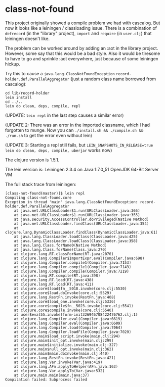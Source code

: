 class-not-found
===============

This project originally showed a compile problem we had with cascalog. But now it looks like a leiningen / classloading issue. There is a combination of `defrecord` (in the "library" project), `import` and `require` (in `user.clj`) that leiningen doesn't like.

The problem can be worked around by adding an :aot in the library project. However, some say that this would be a bad style. Also it would be tiresome to have to go and sprinkle :aot everywhere, just because of some leiningen hickup.

Try this to cause a `java.lang.ClassNotFoundException` `record-holder.def.ParallelAggregator` (just a random class name borrowed from cascalog):


````
cd lib/record-holder
lein install
cd ../..
lein do clean, deps, compile, repl
````

(UPDATE: `lein repl` in the last step causes a similar error)

(UPDATE 2: There was an error in the imported classname, which I had forgotten to munge. Now you can `./install.sh && ./compile.sh && ./run.sh` to get the error even without lein)

(UPDATE 3: Starting a repl still fails, but `LEIN_SNAPSHOTS_IN_RELEASE=true lein do clean, deps, compile, uberjar` works now)

The clojure version is 1.5.1.

The lein version is: Leiningen 2.3.4 on Java 1.7.0_51 OpenJDK 64-Bit Server VM

The full stack trace from leiningen:

````
[class-not-found(master)]$ lein repl
Compiling class-not-found.core
Exception in thread "main" java.lang.ClassNotFoundException: record-holder.def.ParallelAggregator
	at java.net.URLClassLoader$1.run(URLClassLoader.java:366)
	at java.net.URLClassLoader$1.run(URLClassLoader.java:355)
	at java.security.AccessController.doPrivileged(Native Method)
	at java.net.URLClassLoader.findClass(URLClassLoader.java:354)
	at clojure.lang.DynamicClassLoader.findClass(DynamicClassLoader.java:61)
	at java.lang.ClassLoader.loadClass(ClassLoader.java:425)
	at java.lang.ClassLoader.loadClass(ClassLoader.java:358)
	at java.lang.Class.forName0(Native Method)
	at java.lang.Class.forName(Class.java:270)
	at clojure.lang.RT.classForName(RT.java:2070)
	at clojure.lang.Compiler$ImportExpr.eval(Compiler.java:698)
	at clojure.lang.Compiler.compile1(Compiler.java:7153)
	at clojure.lang.Compiler.compile1(Compiler.java:7143)
	at clojure.lang.Compiler.compile(Compiler.java:7219)
	at clojure.lang.RT.compile(RT.java:398)
	at clojure.lang.RT.load(RT.java:438)
	at clojure.lang.RT.load(RT.java:411)
	at clojure.core$load$fn__5018.invoke(core.clj:5530)
	at clojure.core$load.doInvoke(core.clj:5529)
	at clojure.lang.RestFn.invoke(RestFn.java:408)
	at clojure.core$load_one.invoke(core.clj:5336)
	at clojure.core$compile$fn__5023.invoke(core.clj:5541)
	at clojure.core$compile.invoke(core.clj:5540)
	at user$eval55.invoke(form-init326946708422476762.clj:1)
	at clojure.lang.Compiler.eval(Compiler.java:6619)
	at clojure.lang.Compiler.eval(Compiler.java:6609)
	at clojure.lang.Compiler.load(Compiler.java:7064)
	at clojure.lang.Compiler.loadFile(Compiler.java:7020)
	at clojure.main$load_script.invoke(main.clj:294)
	at clojure.main$init_opt.invoke(main.clj:299)
	at clojure.main$initialize.invoke(main.clj:327)
	at clojure.main$null_opt.invoke(main.clj:362)
	at clojure.main$main.doInvoke(main.clj:440)
	at clojure.lang.RestFn.invoke(RestFn.java:421)
	at clojure.lang.Var.invoke(Var.java:419)
	at clojure.lang.AFn.applyToHelper(AFn.java:163)
	at clojure.lang.Var.applyTo(Var.java:532)
	at clojure.main.main(main.java:37)
Compilation failed: Subprocess failed
````
